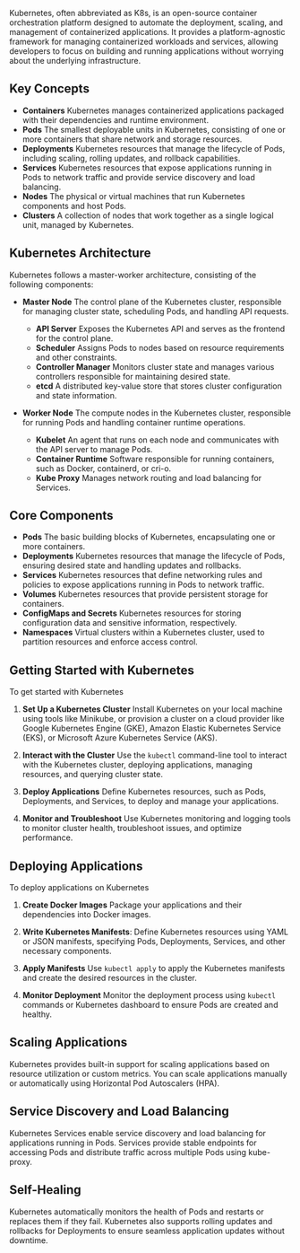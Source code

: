 Kubernetes, often abbreviated as K8s, is an open-source container orchestration platform designed to automate the deployment, scaling, and management of containerized applications. It provides a platform-agnostic framework for managing containerized workloads and services, allowing developers to focus on building and running applications without worrying about the underlying infrastructure.

## Key Concepts

- **Containers** Kubernetes manages containerized applications packaged with their dependencies and runtime environment.
- **Pods** The smallest deployable units in Kubernetes, consisting of one or more containers that share network and storage resources.
- **Deployments** Kubernetes resources that manage the lifecycle of Pods, including scaling, rolling updates, and rollback capabilities.
- **Services** Kubernetes resources that expose applications running in Pods to network traffic and provide service discovery and load balancing.
- **Nodes** The physical or virtual machines that run Kubernetes components and host Pods.
- **Clusters** A collection of nodes that work together as a single logical unit, managed by Kubernetes.

## Kubernetes Architecture

Kubernetes follows a master-worker architecture, consisting of the following components:

- **Master Node** The control plane of the Kubernetes cluster, responsible for managing cluster state, scheduling Pods, and handling API requests.
  - **API Server** Exposes the Kubernetes API and serves as the frontend for the control plane.
  - **Scheduler** Assigns Pods to nodes based on resource requirements and other constraints.
  - **Controller Manager** Monitors cluster state and manages various controllers responsible for maintaining desired state.
  - **etcd** A distributed key-value store that stores cluster configuration and state information.

- **Worker Node** The compute nodes in the Kubernetes cluster, responsible for running Pods and handling container runtime operations.
  - **Kubelet** An agent that runs on each node and communicates with the API server to manage Pods.
  - **Container Runtime** Software responsible for running containers, such as Docker, containerd, or cri-o.
  - **Kube Proxy** Manages network routing and load balancing for Services.

## Core Components

- **Pods** The basic building blocks of Kubernetes, encapsulating one or more containers.
- **Deployments** Kubernetes resources that manage the lifecycle of Pods, ensuring desired state and handling updates and rollbacks.
- **Services** Kubernetes resources that define networking rules and policies to expose applications running in Pods to network traffic.
- **Volumes** Kubernetes resources that provide persistent storage for containers.
- **ConfigMaps and Secrets** Kubernetes resources for storing configuration data and sensitive information, respectively.
- **Namespaces** Virtual clusters within a Kubernetes cluster, used to partition resources and enforce access control.

## Getting Started with Kubernetes

To get started with Kubernetes

1. **Set Up a Kubernetes Cluster** Install Kubernetes on your local machine using tools like Minikube, or provision a cluster on a cloud provider like Google Kubernetes Engine (GKE), Amazon Elastic Kubernetes Service (EKS), or Microsoft Azure Kubernetes Service (AKS).

2. **Interact with the Cluster** Use the `kubectl` command-line tool to interact with the Kubernetes cluster, deploying applications, managing resources, and querying cluster state.

3. **Deploy Applications** Define Kubernetes resources, such as Pods, Deployments, and Services, to deploy and manage your applications.

4. **Monitor and Troubleshoot** Use Kubernetes monitoring and logging tools to monitor cluster health, troubleshoot issues, and optimize performance.

## Deploying Applications

To deploy applications on Kubernetes

1. **Create Docker Images** Package your applications and their dependencies into Docker images.

2. **Write Kubernetes Manifests**: Define Kubernetes resources using YAML or JSON manifests, specifying Pods, Deployments, Services, and other necessary components.

3. **Apply Manifests** Use `kubectl apply` to apply the Kubernetes manifests and create the desired resources in the cluster.

4. **Monitor Deployment** Monitor the deployment process using `kubectl` commands or Kubernetes dashboard to ensure Pods are created and healthy.

## Scaling Applications

Kubernetes provides built-in support for scaling applications based on resource utilization or custom metrics. You can scale applications manually or automatically using Horizontal Pod Autoscalers (HPA).

## Service Discovery and Load Balancing

Kubernetes Services enable service discovery and load balancing for applications running in Pods. Services provide stable endpoints for accessing Pods and distribute traffic across multiple Pods using kube-proxy.

## Self-Healing

Kubernetes automatically monitors the health of Pods and restarts or replaces them if they fail. Kubernetes also supports rolling updates and rollbacks for Deployments to ensure seamless application updates without downtime.